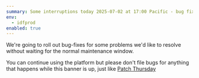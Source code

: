 ```yaml
---
summary: Some interruptions today 2025-07-02 at 17:00 Pacific - bug fixes coming - expand for more
env:
  - idfprod
enabled: true
---
```


We're going to roll out bug-fixes for some problems we'd like to resolve without waiting for the normal maintenance window.

You can continue using the platform but please don't file bugs for anything that happens while this banner is up, just like [Patch Thursday](https://rsp.lsst.io/guides/life/patch-thursday.html)
